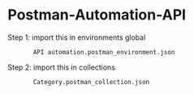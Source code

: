 # Postman-Automation-API

Step 1: import this in environments global 

           API automation.postman_environment.json       


Step 2: import this in collections

           Category.postman_collection.json

           
           
           
